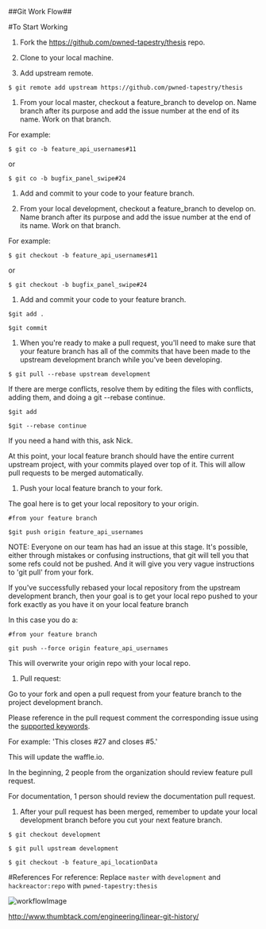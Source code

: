 ##Git Work Flow##

#To Start Working

1. Fork the https://github.com/pwned-tapestry/thesis repo.

1. Clone to your local machine.

1. Add upstream remote.

  `$ git remote add upstream https://github.com/pwned-tapestry/thesis`

1. From your local master, checkout a feature_branch to develop on. Name branch after its purpose and add the issue number at the end of its name. Work on that branch.

For example: 

`$ git co -b feature_api_usernames#11`

or

`$ git co -b bugfix_panel_swipe#24`

1. Add and commit to your code to your feature branch.

1. From your local development, checkout a feature_branch to develop on. Name branch after its purpose and add the issue number at the end of its name. Work on that branch.

  For example: 

  `$ git checkout -b feature_api_usernames#11`

  or

  `$ git checkout -b bugfix_panel_swipe#24`

1. Add and commit your code to your feature branch.

  `$git add .`

  `$git commit `

1. When you're ready to make a pull request, you'll need to make sure that your feature branch has all of the commits that have been made to the upstream development branch while you've been developing.

  `$ git pull --rebase upstream development`

  If there are merge conflicts, resolve them by editing the files with conflicts, adding them, and doing a git --rebase continue.

  `$git add `

  `$git --rebase continue`

  If you need a hand with this, ask Nick.
  
  At this point, your local feature branch should have the entire current upstream project, with your commits played over top of it. This will allow pull requests to be merged automatically.

1. Push your local feature branch to your fork.

  The goal here is to get your local repository to your origin.

  `#from your feature branch`

  `$git push origin feature_api_usernames`
  
  NOTE: Everyone on our team has had an issue at this stage. It's possible, either through mistakes or confusing instructions, that git will tell you that some refs could not be pushed. And it will give you very vague instructions to 'git pull' from your fork. 
  
  If you've successfully rebased your local repository from the upstream development branch, then your goal is to get your local repo pushed to your fork exactly as you have it on your local feature branch
  
  In this case you do a:
  
  `#from your feature branch`
  
  `git push --force origin feature_api_usernames`
  
  This will overwrite your origin repo with your local repo.

1. Pull request:

  Go to your fork and open a pull request from your feature branch to the project development branch.

  Please reference in the pull request comment the corresponding issue using the [supported keywords](https://help.github.com/articles/closing-issues-via-commit-messages/).

  For example: 'This closes #27 and closes #5.'

  This will update the waffle.io.

  In the beginning, 2 people from the organization should review feature pull request.

  For documentation, 1 person should review the documentation pull request.

1. After your pull request has been merged, remember to update your local development branch before you cut your next feature branch.

  `$ git checkout development`

  `$ git pull upstream development`

  `$ git checkout -b feature_api_locationData`

#References
For reference:
Replace `master` with `development` and `hackreactor:repo` with `pwned-tapestry:thesis`

![workflowImage](http://i.imgur.com/p0e4tQK.png)

http://www.thumbtack.com/engineering/linear-git-history/
